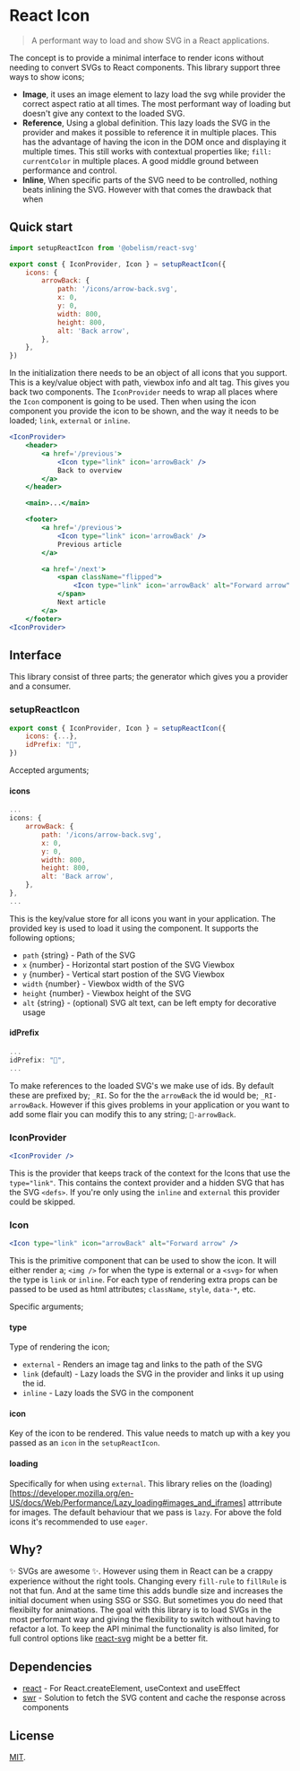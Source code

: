 # React Icon

> A performant way to load and show SVG in a React applications.

The concept is to provide a minimal interface to render icons without needing to convert SVGs to React components. This library support three ways to show icons;

- **Image**, it uses an image element to lazy load the svg while provider the correct aspect ratio at all times. The most performant way of loading but doesn't give any context to the loaded SVG.
- **Reference**, Using a global definition. This lazy loads the SVG in the provider and makes it possible to reference it in multiple places. This has the advantage of having the icon in the DOM once and displaying it multiple times. This still works with contextual properties like; `fill: currentColor` in multiple places. A good middle ground between performance and control.
- **Inline**, When specific parts of the SVG need to be controlled, nothing beats inlining the SVG. However with that comes the drawback that when

## Quick start

```js
import setupReactIcon from '@obelism/react-svg'

export const { IconProvider, Icon } = setupReactIcon({
	icons: {
		arrowBack: {
			path: '/icons/arrow-back.svg',
			x: 0,
			y: 0,
			width: 800,
			height: 800,
			alt: 'Back arrow',
		},
	},
})
```

In the initialization there needs to be an object of all icons that you support. This is a key/value object with path, viewbox info and alt tag. This gives you back two components. The `IconProvider` needs to wrap all places where the `Icon` component is going to be used. Then when using the icon component you provide the icon to be shown, and the way it needs to be loaded; `link`, `external` or `inline`.

```jsx
<IconProvider>
	<header>
		<a href='/previous'>
			<Icon type="link" icon='arrowBack' />
			Back to overview
		</a>
	</header>

	<main>...</main>

	<footer>
		<a href='/previous'>
			<Icon type="link" icon='arrowBack' />
			Previous article
		</a>

		<a href='/next'>
			<span className="flipped">
				<Icon type="link" icon='arrowBack' alt="Forward arrow" />
			</span>
			Next article
		</a>
	</footer>
<IconProvider>
```

## Interface

This library consist of three parts; the generator which gives you a provider and a consumer.

### setupReactIcon

```js
export const { IconProvider, Icon } = setupReactIcon({
	icons: {...},
	idPrefix: "🦦",
})
```

Accepted arguments;

#### icons

```js
...
icons: {
	arrowBack: {
		path: '/icons/arrow-back.svg',
		x: 0,
		y: 0,
		width: 800,
		height: 800,
		alt: 'Back arrow',
	},
},
...
```

This is the key/value store for all icons you want in your application. The provided key is used to load it using the component. It supports the following options;

- `path` {string} - Path of the SVG
- `x` {number} - Horizontal start postion of the SVG Viewbox
- `y` {number} - Vertical start postion of the SVG Viewbox
- `width` {number} - Viewbox width of the SVG
- `height` {number} - Viewbox height of the SVG
- `alt` {string} - (optional) SVG alt text, can be left empty for decorative usage

#### idPrefix

```js
...
idPrefix: "🦦",
...
```

To make references to the loaded SVG's we make use of ids. By default these are prefixed by; `_RI`. So for the the `arrowBack` the id would be; `_RI-arrowBack`. However if this gives problems in your application or you want to add some flair you can modify this to any string; `🦦-arrowBack`.

### IconProvider

```jsx
<IconProvider />
```

This is the provider that keeps track of the context for the Icons that use the `type="link"`. This contains the context provider and a hidden SVG that has the SVG `<defs>`. If you're only using the `inline` and `external` this provider could be skipped.

### Icon

```jsx
<Icon type="link" icon="arrowBack" alt="Forward arrow" />
```

This is the primitive component that can be used to show the icon. It will either render a; `<img />` for when the type is external or a `<svg>` for when the type is `link` or `inline`. For each type of rendering extra props can be passed to be used as html attributes; `className`, `style`, `data-*`, etc.

Specific arguments;

#### type

Type of rendering the icon;

- `external` - Renders an image tag and links to the path of the SVG
- `link` (default) - Lazy loads the SVG in the provider and links it up using the id.
- `inline` - Lazy loads the SVG in the component

#### icon

Key of the icon to be rendered. This value needs to match up with a key you passed as an `icon` in the `setupReactIcon`.

#### loading

Specifically for when using `external`. This library relies on the (loading)[https://developer.mozilla.org/en-US/docs/Web/Performance/Lazy_loading#images_and_iframes] attrribute for images. The default behaviour that we pass is `lazy`. For above the fold icons it's recommended to use `eager`.

## Why?

✨ SVGs are awesome ✨. However using them in React can be a crappy experience without the right tools. Changing every `fill-rule` to `fillRule` is not that fun. And at the same time this adds bundle size and increases the initial document when using SSG or SSG. But sometimes you do need that flexibilty for animations. The goal with this library is to load SVGs in the most performant way and giving the flexibility to switch without having to refactor a lot. To keep the API minimal the functionality is also limited, for full control options like [react-svg](https://www.npmjs.com/package/react-svg) might be a better fit.

## Dependencies

- [react](https://www.npmjs.com/package/react) - For React.createElement, useContext and useEffect
- [swr](https://www.npmjs.com/package/swr) - Solution to fetch the SVG content and cache the response across components

## License

[MIT](LICENSE).
